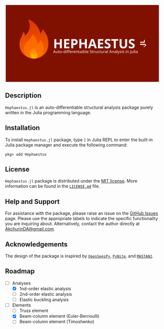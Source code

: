 <img src="docs/src/assets/social-preview.svg" alt="Hephaestus.jl">

## Description

`Hephaestus.jl` is an auto-differentiable structural analysis package purely written in the Julia programming language.

## Installation

To install `Hephaestus.jl` package, type `]` in Julia REPL to enter the built-in Julia package manager and execute the following command:

```
pkg> add Hephaestus
```

## License

`Hephaestus.jl` package is distributed under the [MIT license](https://en.wikipedia.org/wiki/MIT_License). More information can be found in the [`LICENSE.md`](https://github.com/AkchurinDA/Hephaestus.jl/blob/main/LICENSE.md) file.

## Help and Support

For assistance with the package, please raise an issue on the [GitHub Issues](https://github.com/AkchurinDA/Hephaestus.jl/issues) page. Please use the appropriate labels to indicate the specific functionality you are inquiring about. Alternatively, contact the author directly at [AkchurinDA@gmail.com](mailto:AkchurinDA@gmail.com?subject=Hephaestus.jl).

## Acknowledgements

The design of the package is inspired by [`OpenSeesPy`](https://github.com/zhuminjie/OpenSeesPy), [`PyNite`](https://github.com/JWock82/Pynite), and [`MASTAN2`](https://www.mastan2.com).

## Roadmap

- [ ] Analyses
  - [x] 1nd-order elastic analysis
  - [ ] 2nd-order elastic analysis
  - [ ] Elastic buckling analysis
- [ ] Elements
  - [ ] Truss element
  - [x] Beam-column element (Euler-Bernoulli)
  - [ ] Beam-column element (Timoshenko)
